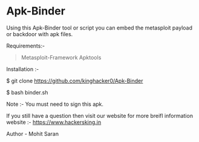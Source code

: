 # Apk-Binder
Using this Apk-Binder tool or script you can embed the metasploit payload or backdoor with apk files.

Requirements:-
> Metasploit-Framework
> Apktools

Installation :-

$ git clone https://github.com/kinghacker0/Apk-Binder

$ bash binder.sh

Note :- You must need to sign this apk.

If you still have a question then visit our website for more breifl information
website :- https://www.hackersking.in

Author - Mohit Saran
